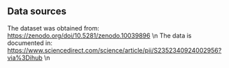 
## Data sources
The dataset was obtained from: https://zenodo.org/doi/10.5281/zenodo.10039896 \n
The data is documented in: https://www.sciencedirect.com/science/article/pii/S2352340924002956?via%3Dihub \n
